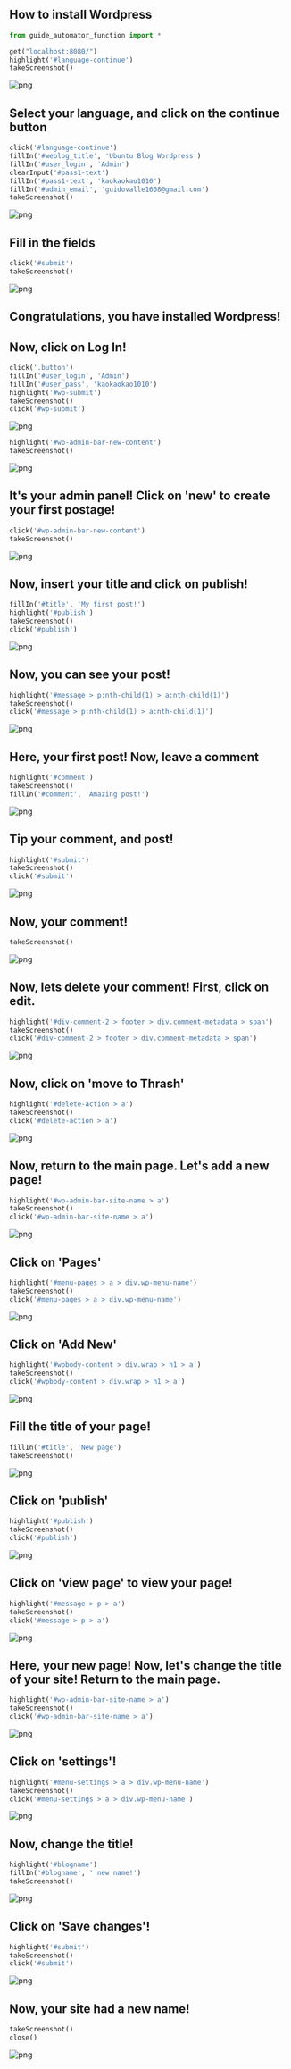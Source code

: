 
## How to install Wordpress


```python
from guide_automator_function import *

get("localhost:8080/")
highlight('#language-continue')
takeScreenshot()

```


![png](Wordpress_files/Wordpress_1_0.png)


## Select your language, and click on the continue button


```python
click('#language-continue')
fillIn('#weblog_title', 'Ubuntu Blog Wordpress')
fillIn('#user_login', 'Admin')
clearInput('#pass1-text')
fillIn('#pass1-text', 'kaokaokao1010')
fillIn('#admin_email', 'guidovalle1608@gmail.com')
takeScreenshot()
```


![png](Wordpress_files/Wordpress_3_0.png)


## Fill in the fields


```python
click('#submit')
takeScreenshot()
```


![png](Wordpress_files/Wordpress_5_0.png)


## Congratulations, you have installed Wordpress!

## Now, click on Log In!


```python
click('.button')
fillIn('#user_login', 'Admin')
fillIn('#user_pass', 'kaokaokao1010')
highlight('#wp-submit')
takeScreenshot()
click('#wp-submit')

```


![png](Wordpress_files/Wordpress_8_0.png)



```python
highlight('#wp-admin-bar-new-content')
takeScreenshot()
```


![png](Wordpress_files/Wordpress_9_0.png)


## It's your admin panel! Click on 'new' to create your first postage!


```python
click('#wp-admin-bar-new-content')
takeScreenshot()
```


![png](Wordpress_files/Wordpress_11_0.png)


## Now, insert your title and click on publish!


```python
fillIn('#title', 'My first post!')
highlight('#publish')
takeScreenshot()
click('#publish')

```


![png](Wordpress_files/Wordpress_13_0.png)


## Now, you can see your post!


```python
highlight('#message > p:nth-child(1) > a:nth-child(1)')
takeScreenshot()
click('#message > p:nth-child(1) > a:nth-child(1)')
```


![png](Wordpress_files/Wordpress_15_0.png)


## Here, your first post! Now, leave a comment


```python
highlight('#comment')
takeScreenshot()
fillIn('#comment', 'Amazing post!')
```


![png](Wordpress_files/Wordpress_17_0.png)


## Tip your comment, and post!


```python
highlight('#submit')
takeScreenshot()
click('#submit')

```


![png](Wordpress_files/Wordpress_19_0.png)


## Now, your comment!


```python
takeScreenshot()
```


![png](Wordpress_files/Wordpress_21_0.png)


## Now, lets delete your comment! First, click on edit.


```python
highlight('#div-comment-2 > footer > div.comment-metadata > span')
takeScreenshot()
click('#div-comment-2 > footer > div.comment-metadata > span')

```


![png](Wordpress_files/Wordpress_23_0.png)


## Now, click on 'move to Thrash'


```python
highlight('#delete-action > a')
takeScreenshot()
click('#delete-action > a')

```


![png](Wordpress_files/Wordpress_25_0.png)


## Now, return to the main page. Let's add a new page!


```python
highlight('#wp-admin-bar-site-name > a')
takeScreenshot()
click('#wp-admin-bar-site-name > a')

```


![png](Wordpress_files/Wordpress_27_0.png)


## Click on 'Pages'


```python
highlight('#menu-pages > a > div.wp-menu-name')
takeScreenshot()
click('#menu-pages > a > div.wp-menu-name')
```


![png](Wordpress_files/Wordpress_29_0.png)


## Click on 'Add New'


```python
highlight('#wpbody-content > div.wrap > h1 > a')
takeScreenshot()
click('#wpbody-content > div.wrap > h1 > a')
```


![png](Wordpress_files/Wordpress_31_0.png)


## Fill the title of your page!


```python
fillIn('#title', 'New page')
takeScreenshot()
```


![png](Wordpress_files/Wordpress_33_0.png)


## Click on 'publish'


```python
highlight('#publish')
takeScreenshot()
click('#publish')
```


![png](Wordpress_files/Wordpress_35_0.png)


## Click on 'view page' to view your page!


```python
highlight('#message > p > a')
takeScreenshot()
click('#message > p > a')
```


![png](Wordpress_files/Wordpress_37_0.png)


## Here, your new page! Now, let's change the title of your site! Return to the main page.


```python
highlight('#wp-admin-bar-site-name > a')
takeScreenshot()
click('#wp-admin-bar-site-name > a')

```


![png](Wordpress_files/Wordpress_39_0.png)


## Click on 'settings'!


```python
highlight('#menu-settings > a > div.wp-menu-name')
takeScreenshot()
click('#menu-settings > a > div.wp-menu-name')
```


![png](Wordpress_files/Wordpress_41_0.png)


## Now, change the title!


```python
highlight('#blogname')
fillIn('#blogname', ' new name!')
takeScreenshot()
```


![png](Wordpress_files/Wordpress_43_0.png)


## Click on 'Save changes'!


```python
highlight('#submit')
takeScreenshot()
click('#submit')
```


![png](Wordpress_files/Wordpress_45_0.png)


## Now, your site had a new name!


```python
takeScreenshot()
close()
```


![png](Wordpress_files/Wordpress_47_0.png)


